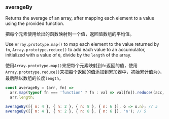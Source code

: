 ### averageBy

Returns the average of an array, after mapping each element to a value using the provided function.

把每个元素使用给出的函数映射到一个值，返回值数组的平均值。

Use `Array.prototype.map()` to map each element to the value returned by `fn`, `Array.prototype.reduce()` to add each value to an accumulator, initialized with a value of `0`, divide by the `length` of the array.

使用`Array.prototype.map()`来把每个元素映射到`fn`返回的值，使用`Array.prototype.reduce()`来把每个返回的值添加到累加器中，初始累计值为`0`，最后除以数组的长度`length`。

```js
const averageBy = (arr, fn) =>
  arr.map(typeof fn === 'function' ? fn : val => val[fn]).reduce((acc, val) => acc + val, 0) /
  arr.length;
```

```js
averageBy([{ n: 4 }, { n: 2 }, { n: 8 }, { n: 6 }], o => o.n); // 5
averageBy([{ n: 4 }, { n: 2 }, { n: 8 }, { n: 6 }], 'n'); // 5
```
